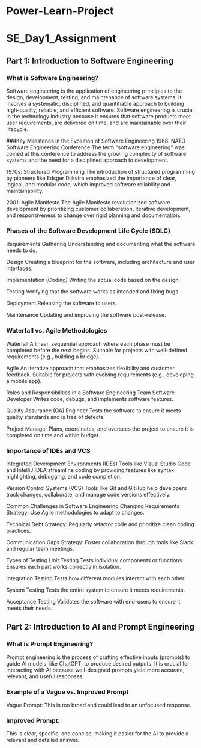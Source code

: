 # Power-Learn-Project

# SE_Day1_Assignment
## Part 1: Introduction to Software Engineering
### What is Software Engineering?
Software engineering is the application of engineering principles to the design, development, testing, and maintenance of software systems. It involves a systematic, disciplined, and quantifiable approach to building high-quality, reliable, and efficient software. Software engineering is crucial in the technology industry because it ensures that software products meet user requirements, are delivered on time, and are maintainable over their lifecycle.

###Key Milestones in the Evolution of Software Engineering
1968: NATO Software Engineering Conference
The term "software engineering" was coined at this conference to address the growing complexity of software systems and the need for a disciplined approach to development.

1970s: Structured Programming
The introduction of structured programming by pioneers like Edsger Dijkstra emphasized the importance of clear, logical, and modular code, which improved software reliability and maintainability.

2001: Agile Manifesto
The Agile Manifesto revolutionized software development by prioritizing customer collaboration, iterative development, and responsiveness to change over rigid planning and documentation.

### Phases of the Software Development Life Cycle (SDLC)
Requirements Gathering
Understanding and documenting what the software needs to do.

Design
Creating a blueprint for the software, including architecture and user interfaces.

Implementation (Coding)
Writing the actual code based on the design.

Testing
Verifying that the software works as intended and fixing bugs.

Deployment
Releasing the software to users.

Maintenance
Updating and improving the software post-release.

### Waterfall vs. Agile Methodologies
Waterfall
A linear, sequential approach where each phase must be completed before the next begins. Suitable for projects with well-defined requirements (e.g., building a bridge).

Agile
An iterative approach that emphasizes flexibility and customer feedback. Suitable for projects with evolving requirements (e.g., developing a mobile app).

Roles and Responsibilities in a Software Engineering Team
Software Developer
Writes code, debugs, and implements software features.

Quality Assurance (QA) Engineer
Tests the software to ensure it meets quality standards and is free of defects.

Project Manager
Plans, coordinates, and oversees the project to ensure it is completed on time and within budget.

### Importance of IDEs and VCS
Integrated Development Environments (IDEs)
Tools like Visual Studio Code and IntelliJ IDEA streamline coding by providing features like syntax highlighting, debugging, and code completion.

Version Control Systems (VCS)
Tools like Git and GitHub help developers track changes, collaborate, and manage code versions effectively.

Common Challenges in Software Engineering
Changing Requirements
Strategy: Use Agile methodologies to adapt to changes.

Technical Debt
Strategy: Regularly refactor code and prioritize clean coding practices.

Communication Gaps
Strategy: Foster collaboration through tools like Slack and regular team meetings.

Types of Testing
Unit Testing
Tests individual components or functions. Ensures each part works correctly in isolation.

Integration Testing
Tests how different modules interact with each other.

System Testing
Tests the entire system to ensure it meets requirements.

Acceptance Testing
Validates the software with end-users to ensure it meets their needs.

## Part 2: Introduction to AI and Prompt Engineering
### What is Prompt Engineering?
Prompt engineering is the process of crafting effective inputs (prompts) to guide AI models, like ChatGPT, to produce desired outputs. It is crucial for interacting with AI because well-designed prompts yield more accurate, relevant, and useful responses.

### Example of a Vague vs. Improved Prompt
Vague Prompt:
This is too broad and could lead to an unfocused response.

### Improved Prompt:
This is clear, specific, and concise, making it easier for the AI to provide a relevant and detailed answer.
